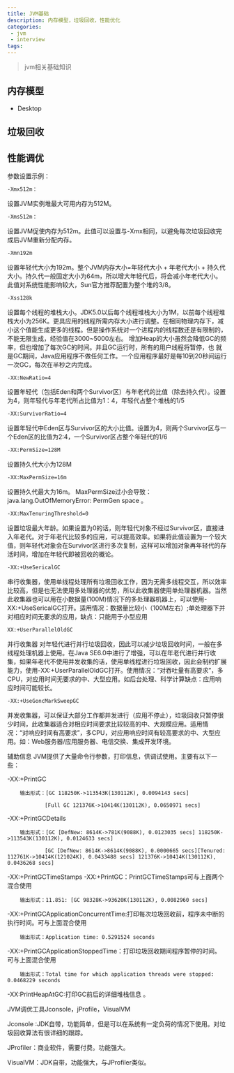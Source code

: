 ```yaml
---
title: JVM基础
description: 内存模型，垃圾回收，性能优化
categories:
 - jvm
 - interview
tags:
---
```


> jvm相关基础知识



## 内存模型

* Desktop


## 垃圾回收




## 性能调优

参数设置示例：

```sh 
-Xmx512m：
```

   设置JVM实例堆最大可用内存为512M。

```sh 
-Xms512m：
```

   设置JVM促使内存为512m。此值可以设置与-Xmx相同，以避免每次垃圾回收完成后JVM重新分配内存。

```sh 
-Xmn192m
```

   设置年轻代大小为192m。整个JVM内存大小=年轻代大小 + 年老代大小 + 持久代大小。持久代一般固定大小为64m，所以增大年轻代后，将会减小年老代大小。此值对系统性能影响较大，Sun官方推荐配置为整个堆的3/8。

```sh 
-Xss128k
```

   设置每个线程的堆栈大小。JDK5.0以后每个线程堆栈大小为1M，以前每个线程堆栈大小为256K。更具应用的线程所需内存大小进行调整。在相同物理内存下，减小这个值能生成更多的线程。但是操作系统对一个进程内的线程数还是有限制的，不能无限生成，经验值在3000~5000左右。
 增加Heap的大小虽然会降低GC的频率，但也增加了每次GC的时间。并且GC运行时，所有的用户线程将暂停，也 就是GC期间，Java应用程序不做任何工作。一个应用程序最好是每10到20秒间运行一次GC，每次在半秒之内完成。

```sh 
-XX:NewRatio=4
```

设置年轻代（包括Eden和两个Survivor区）与年老代的比值（除去持久代）。设置为4，则年轻代与年老代所占比值为1：4，年轻代占整个堆栈的1/5

```sh 
-XX:SurvivorRatio=4
```

设置年轻代中Eden区与Survivor区的大小比值。设置为4，则两个Survivor区与一个Eden区的比值为2:4，一个Survivor区占整个年轻代的1/6

```sh 
-XX:PermSize=128M 
```

设置持久代大小为128M

```sh
-XX:MaxPermSize=16m
```

设置持久代最大为16m。 MaxPermSize过小会导致：java.lang.OutOfMemoryError: PermGen space 。

```sh 
-XX:MaxTenuringThreshold=0
```

设置垃圾最大年龄。如果设置为0的话，则年轻代对象不经过Survivor区，直接进入年老代。对于年老代比较多的应用，可以提高效率。如果将此值设置为一个较大值，则年轻代对象会在Survivor区进行多次复制，这样可以增加对象再年轻代的存活时间，增加在年轻代即被回收的概论。

```sh 
-XX:+UseSericalGC
```

串行收集器，使用单线程处理所有垃圾回收工作，因为无需多线程交互，所以效率比较高，但是也无法使用多处理器的优势，所以此收集器使用单处理器机器。当然此收集器也可以用在小数据量(100M)情况下的多处理器机器上，可以使用-XX:+UseSericalGC打开。适用情况：数据量比较小（100M左右）;单处理器下并对相应时间无要求的应用，缺点：只能用于小型应用

```sh 
XX:+UserParallelOldGC
```

并行收集器
对年轻代进行并行垃圾回收，因此可以减少垃圾回收时间，一般在多线程处理机器上使用。在Java SE6.0中进行了增强，可以在年老代进行并行收集，如果年老代不使用并发收集的话，使用单线程进行垃圾回收，因此会制约扩展能力，使用-XX:+UserParallelOldGC打开。使用情况：“对吞吐量有高要求”，多CPU，对应用时间无要求的中、大型应用。如后台处理、科学计算缺点：应用响应时间可能较长。

```sh 
-XX:+UseGoncMarkSweepGC
```

并发收集器，可以保证大部分工作都并发进行（应用不停止），垃圾回收只暂停很少时间，此收集器适合对相应时间要求比较较高的中、大规模应用。适用情况：“对响应时间有高要求”，多CPU，对应用响应时间有较高要求的中、大型应用。如：Web服务器/应用服务器、电信交换、集成开发环境。

辅助信息
JVM提供了大量命令行参数，打印信息，供调试使用。主要有以下一些：


-XX:+PrintGC

		输出形式：[GC 118250K->113543K(130112K), 0.0094143 secs]

                [Full GC 121376K->10414K(130112K), 0.0650971 secs]

-XX:+PrintGCDetails

		输出形式：[GC [DefNew: 8614K->781K(9088K), 0.0123035 secs] 118250K->113543K(130112K), 0.0124633 secs]

                [GC [DefNew: 8614K->8614K(9088K), 0.0000665 secs][Tenured: 112761K->10414K(121024K), 0.0433488 secs] 121376K->10414K(130112K), 0.0436268 secs]

-XX:+PrintGCTimeStamps -XX:+PrintGC：PrintGCTimeStamps可与上面两个混合使用

		输出形式：11.851: [GC 98328K->93620K(130112K), 0.0082960 secs]

-XX:+PrintGCApplicationConcurrentTime:打印每次垃圾回收前，程序未中断的执行时间。可与上面混合使用

		输出形式：Application time: 0.5291524 seconds

-XX:+PrintGCApplicationStoppedTime：打印垃圾回收期间程序暂停的时间。可与上面混合使用

		输出形式：Total time for which application threads were stopped: 0.0468229 seconds

-XX:PrintHeapAtGC:打印GC前后的详细堆栈信息 。

JVM调优工具Jconsole，jProfile，VisualVM

 Jconsole :JDK自带，功能简单，但是可以在系统有一定负荷的情况下使用。对垃圾回收算法有很详细的跟踪。

 JProfiler：商业软件，需要付费。功能强大。

 VisualVM：JDK自带，功能强大，与JProfiler类似。

